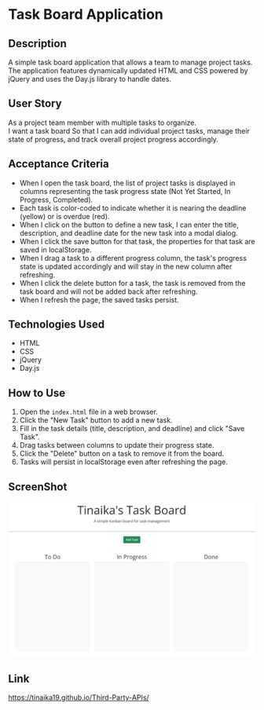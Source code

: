 # Task Board Application

## Description
A simple task board application that allows a team to manage project tasks. The application features dynamically updated HTML and CSS powered by jQuery and uses the Day.js library to handle dates.

## User Story
As a project team member with multiple tasks to organize.<br>
I want a task board 
So that I can add individual project tasks, manage their state of progress, and track overall project progress accordingly.

## Acceptance Criteria
- When I open the task board, the list of project tasks is displayed in columns representing the task progress state (Not Yet Started, In Progress, Completed).<br>
- Each task is color-coded to indicate whether it is nearing the deadline (yellow) or is overdue (red).<br>
- When I click on the button to define a new task, I can enter the title, description, and deadline date for the new task into a modal dialog.<br>
- When I click the save button for that task, the properties for that task are saved in localStorage.<br>
- When I drag a task to a different progress column, the task's progress state is updated accordingly and will stay in the new column after refreshing.<br>
- When I click the delete button for a task, the task is removed from the task board and will not be added back after refreshing.<br>
- When I refresh the page, the saved tasks persist.

## Technologies Used
- HTML<br>
- CSS<br>
- jQuery<br>
- Day.js<br>

## How to Use
1. Open the `index.html` file in a web browser.<br>
2. Click the "New Task" button to add a new task.<br>
3. Fill in the task details (title, description, and deadline) and click "Save Task".<br>
4. Drag tasks between columns to update their progress state.<br>
5. Click the "Delete" button on a task to remove it from the board.<br>
6. Tasks will persist in localStorage even after refreshing the page.<br>


## ScreenShot
![screenshot](assets/screenshot.JPG)


## Link
https://tinaika19.github.io/Third-Party-APIs/
